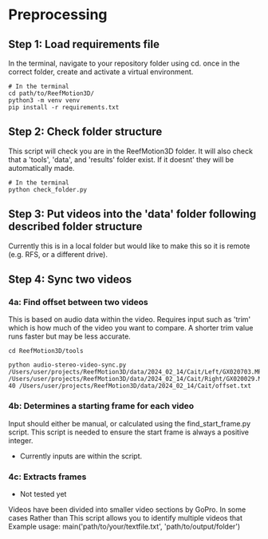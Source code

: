 # Preprocessing

## Step 1: Load requirements file
In the terminal, navigate to your repository folder using cd.
once in the correct folder, create and activate a virtual environment.

```
# In the terminal
cd path/to/ReefMotion3D/
python3 -m venv venv
pip install -r requirements.txt
```

## Step 2: Check folder structure
 This script will check you are in the ReefMotion3D folder. It will also check that a 'tools', 'data', and 'results' folder exist. If it doesnt' they will be automatically made.
 
 ```
 # In the terminal
 python check_folder.py
 ```

## Step 3: Put videos into the 'data' folder following described folder structure
Currently this is in a local folder but would like to make this so it is remote (e.g. RFS, or a different drive).

## Step 4: Sync two videos
### 4a: Find offset between two videos
This is based on audio data within the video. Requires input such as 'trim' which is how much of the video you want to compare. A shorter trim value runs faster but may be less accurate. 

```
cd ReefMotion3D/tools

python audio-stereo-video-sync.py /Users/user/projects/ReefMotion3D/data/2024_02_14/Cait/Left/GX020703.MP4 /Users/user/projects/ReefMotion3D/data/2024_02_14/Cait/Right/GX020029.MP4 40 /Users/user/projects/ReefMotion3D/data/2024_02_14/Cait/offset.txt
```

### 4b: Determines a starting frame for each video
Input should either be manual, or calculated using the find_start_frame.py script. This script is needed to ensure the start frame is always a positive integer.
- Currently inputs are within the script.


### 4c: Extracts frames
- Not tested yet

Videos have been divided into smaller video sections by GoPro. In some cases Rather than  This script allows you to identify multiple videos that 
Example usage: 
main('path/to/your/textfile.txt', 'path/to/output/folder')

